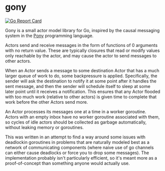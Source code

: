 # gony

[![Go Report Card](https://goreportcard.com/badge/github.com/Arceliar/gony)](https://goreportcard.com/report/github.com/Arceliar/gony)

Gony is a small actor model library for Go, inspired by the causal messaging system in the [Pony](https://ponylang.io/) programming language.

Actors send and receive messages in the form of functions of 0 arguments with no return value. These are typically closures that read or modify values only reachable by the actor, and may cause the actor to send messages to other actors.

When an Actor sends a message to some destination Actor that has a much larger queue of work to do, some backpressure is applied. Specifically, the sender will ask the destination to notify it at some point after it handles the sent message, and then the sender will schedule itself to sleep at some later point until it receives a notification. This ensures that any Actor flooded with too much work (relative to other actors) is given time to complete that work before the other Actors send more.

An Actor processes its messages one at a time in a worker goroutine. Actors with an empty inbox have no worker goroutine associated with them, so cycles of idle actors should be collected as garbage automatically, without leaking memory or goroutines.

This was written in an attempt to find a way around some issues with deadlockin goroutines in problems that are naturally modeled best as a network of communicating components (where naive use of go channels can either cause deadlocks or force you to drop some messages). The implementation probably isn't particularly efficient, so it's meant more as a proof-of-concept than something anyone would actually use.
